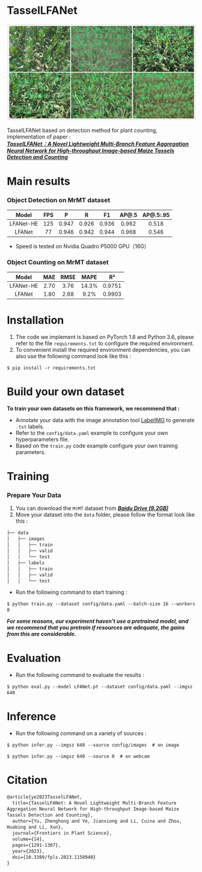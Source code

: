# TasselLFANet
<p align="center">
  <img src="https://github.com/Ye-Sk/MrMT/blob/master/LFANet_infer.png"/>
</p>  

TasselLFANet based on detection method for plant counting, implementation of paper :   
[___TasselLFANet：A Novel Lightweight Multi-Branch Feature Aggregation Neural Network for High-throughput Image-based Maize Tassels Detection and Counting___](https://www.frontiersin.org/articles/10.3389/fpls.2023.1158940/abstract)

# Main results
### Object Detection on MrMT dataset
|Model|FPS|P|R|F1|AP@.5|AP@.5:.95|
| :----: | :----: | :----: | :----: | :----: | :----: | :----: |
|LFANet-HE|125|0.947|0.926|0.936|0.962|0.518|
|LFANet|77|0.946|0.942|0.944|0.968|0.546|
* Speed is tested on Nvidia Quadro P5000 GPU（16G）
### Object Counting on MrMT dataset
|Model|MAE|RMSE|MAPE|R²|
| :----: | :----: | :----: | :----: | :----: |
|LFANet-HE|2.70|3.76|14.3%|0.9751|0.9751|
|LFANet|1.80|2.68|9.2%|0.9903|0.9903|


# Installation
1. The code we implement is based on PyTorch 1.8 and Python 3.6, please refer to the file `requirements.txt` to configure the required environment.      
2. To convenient install the required environment dependencies, you can also use the following command look like this :     
~~~
$ pip install -r requirements.txt 
~~~

# Build your own dataset
**To train your own datasets on this framework, we recommend that :**  
* Annotate your data with the image annotation tool [LabelIMG](https://github.com/heartexlabs/labelImg) to generate `.txt` labels.   
* Refer to the `config/data.yaml` example to configure your own hyperparameters file. 
* Based on the `train.py` code example configure your own training parameters.

# Training
### Prepare Your Data
1. You can download the `MrMT` dataset from [___Baidu Drive (9.2GB)___](https://github.com/Ye-Sk/MrMT)
2. Move your dataset into the `data` folder, please follow the format look like this :
~~~
├── data
│   ├── images
│   │   ├── train
│   │   ├── valid
│   │   └── test
│   ├── labels
│   │   ├── train
│   │   ├── valid
│   │   └── test
~~~
* Run the following command to start training :  
~~~
$ python train.py --dataset config/data.yaml --batch-size 16 --workers 8
~~~
___For some reasons, our experiment haven't use a pretrained model, and we recommend 
that you pretrain if resources are adequate, the gains from this are considerable.___

# Evaluation
* Run the following command to evaluate the results :  
~~~
$ python eval.py --model LFANet.pt --dataset config/data.yaml --imgsz 640
~~~
# Inference
* Run the following command on a variety of sources :   
~~~
$ python infer.py --imgsz 640 --source config/images  # on image
~~~
~~~
$ python infer.py --imgsz 640 --source 0  # on webcam
~~~
# Citation
~~~
@article{ye2023TasselLFANet,  
  title={TasselLFANet: A Novel Lightweight Multi-Branch Feature Aggregation Neural Network for High-throughput Image-based Maize Tassels Detection and Counting},  
  author={Yu, Zhenghong and Ye, Jianxiong and Li, Cuina and Zhou, Huabing and Li, Xun}, 
  journal={Frontiers in Plant Science}, 
  volume={14},
  pages={1291-1307},
  year={2023},
  doi={10.3389/fpls.2023.1158940}
}
~~~
